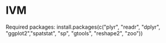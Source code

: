 # IVM

Required packages:
install.packages(c("plyr", "readr", "dplyr", "ggplot2","spatstat", "sp", "gtools", "reshape2", "zoo"))
